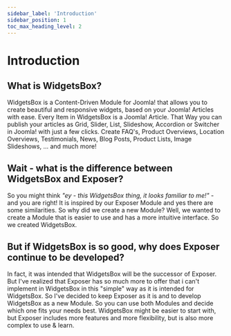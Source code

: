 ```yaml
---
sidebar_label: 'Introduction'
sidebar_position: 1
toc_max_heading_level: 2
---
```


# Introduction

## What is WidgetsBox?

WidgetsBox is a Content-Driven Module for Joomla! that allows you to create beautiful and responsive widgets, based on
your Joomla! Articles with ease. Every Item in WidgetsBox is a Joomla! Article. That Way you can publish your articles
as Grid, Slider, List, Slideshow, Accordion or Switcher in Joomla! with just a few clicks. Create FAQ's, Product
Overviews, Location Overviews, Testimonials, News, Blog Posts, Product Lists, Image
Slideshows, ... and much more!

## Wait - what is the difference between WidgetsBox and Exposer?

So you might think *"ey - this WidgetsBox thing, it looks familiar to me!"* - and you are right! It is inspired by our
Exposer Module and yes there are some similarities. So why did we create a new Module? Well, we wanted to create a
Module that
is easier to use and has a more intuitive interface. So we created WidgetsBox.

## But if WidgetsBox is so good, why does Exposer continue to be developed?

In fact, it was intended that WidgetsBox will be the successor of Exposer. But I've realized that Exposer has so much
more
to offer that i can't implement in WidgetsBox in this "simple" way as it is intended for WidgetsBox.
So I've decided to keep Exposer as it is and to develop WidgetsBox as a new Module. So you can use both Modules and
decide
which one fits your needs best. WidgetsBox might be easier to start with, but Exposer
includes more features and more flexibility, but is also more complex to use & learn.
